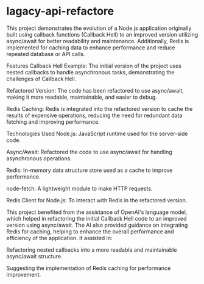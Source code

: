 # lagacy-api-refactore

This project demonstrates the evolution of a Node.js application originally built using callback functions (Callback Hell) to an improved version utilizing async/await for better readability and maintenance. Additionally, Redis is implemented for caching data to enhance performance and reduce repeated database or API calls.

Features
Callback Hell Example: The initial version of the project uses nested callbacks to handle asynchronous tasks, demonstrating the challenges of Callback Hell.

Refactored Version: The code has been refactored to use async/await, making it more readable, maintainable, and easier to debug.

Redis Caching: Redis is integrated into the refactored version to cache the results of expensive operations, reducing the need for redundant data fetching and improving performance.

Technologies Used
Node.js: JavaScript runtime used for the server-side code.

Async/Await: Refactored the code to use async/await for handling asynchronous operations.

Redis: In-memory data structure store used as a cache to improve performance.

node-fetch: A lightweight module to make HTTP requests.

Redis Client for Node.js: To interact with Redis in the refactored version.

This project benefited from the assistance of OpenAI's language model, which helped in refactoring the initial Callback Hell code to an improved version using async/await. The AI also provided guidance on integrating Redis for caching, helping to enhance the overall performance and efficiency of the application. It assisted in:

Refactoring nested callbacks into a more readable and maintainable async/await structure.

Suggesting the implementation of Redis caching for performance improvement.

